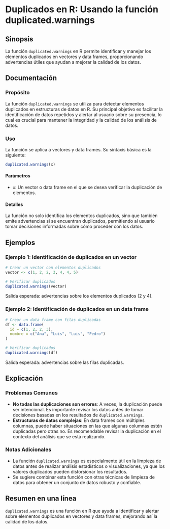 <!--
Meta Description: # Duplicados en R: Usando la función duplicated.warnings ## Sinopsis La función `duplicated.warnings` en R permite identificar y manejar los elementos...
Meta Keywords: duplicados, los, datos, duplicated, warnings
-->

# Duplicados en R: Usando la función duplicated.warnings

## Sinopsis
La función `duplicated.warnings` en R permite identificar y manejar los elementos duplicados en vectores y data frames, proporcionando advertencias útiles que ayudan a mejorar la calidad de los datos.

## Documentación

### Propósito
La función `duplicated.warnings` se utiliza para detectar elementos duplicados en estructuras de datos en R. Su principal objetivo es facilitar la identificación de datos repetidos y alertar al usuario sobre su presencia, lo cual es crucial para mantener la integridad y la calidad de los análisis de datos.

### Uso
La función se aplica a vectores y data frames. Su sintaxis básica es la siguiente:

```R
duplicated.warnings(x)
```

#### Parámetros
- `x`: Un vector o data frame en el que se desea verificar la duplicación de elementos.

#### Detalles
La función no solo identifica los elementos duplicados, sino que también emite advertencias si se encuentran duplicados, permitiendo al usuario tomar decisiones informadas sobre cómo proceder con los datos.

## Ejemplos

### Ejemplo 1: Identificación de duplicados en un vector
```R
# Crear un vector con elementos duplicados
vector <- c(1, 2, 2, 3, 4, 4, 5)

# Verificar duplicados
duplicated.warnings(vector)
```
Salida esperada: advertencias sobre los elementos duplicados (2 y 4).

### Ejemplo 2: Identificación de duplicados en un data frame
```R
# Crear un data frame con filas duplicadas
df <- data.frame(
  id = c(1, 2, 2, 3),
  nombre = c("Ana", "Luis", "Luis", "Pedro")
)

# Verificar duplicados
duplicated.warnings(df)
```
Salida esperada: advertencias sobre las filas duplicadas.

## Explicación
### Problemas Comunes
- **No todas las duplicaciones son errores**: A veces, la duplicación puede ser intencional. Es importante revisar los datos antes de tomar decisiones basadas en los resultados de `duplicated.warnings`.
- **Estructuras de datos complejas**: En data frames con múltiples columnas, puede haber situaciones en las que algunas columnas estén duplicadas pero otras no. Es recomendable revisar la duplicación en el contexto del análisis que se está realizando.

### Notas Adicionales
- La función `duplicated.warnings` es especialmente útil en la limpieza de datos antes de realizar análisis estadísticos o visualizaciones, ya que los valores duplicados pueden distorsionar los resultados.
- Se sugiere combinar esta función con otras técnicas de limpieza de datos para obtener un conjunto de datos robusto y confiable.

## Resumen en una línea
`duplicated.warnings` es una función en R que ayuda a identificar y alertar sobre elementos duplicados en vectores y data frames, mejorando así la calidad de los datos.